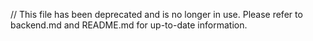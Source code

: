 // This file has been deprecated and is no longer in use. Please refer to backend.md and README.md for up-to-date information.
